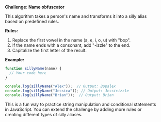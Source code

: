 

**Challenge: Name obfuscator**

This algorithm takes a person's name and transforms it into a silly alias based on predefined rules. 

**Rules:**

1. Replace the first vowel in the name (a, e, i, o, u) with "bop".
2. If the name ends with a consonant, add "-izzle" to the end. 
3. Capitalize the first letter of the result.

**Example:**

```javascript
function sillyName(name) {
  // Your code here
}

console.log(sillyName("Alex"));  // Output: Bopalex
console.log(sillyName("Jessica")); // Output: Jessicizzle
console.log(sillyName("Brian"));  // Output: Brian
```

This is a fun way to practice string manipulation and conditional statements in JavaScript. You can extend the challenge by adding more rules or creating different types of silly aliases. 
